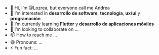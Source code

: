 - 👋 Hi, I’m @Lozrea, but everyone call me Andrea
- 👀 I’m interested in **desarrollo de software**, **tecnología**, **ux/ui** y **programación**
- 🌱 I’m currently learning **Flutter** y **desarrollo de aplicaciones móviles**
- 💞️ I’m looking to collaborate on ...
- 📫 How to reach me ...
- 😄 Pronouns: ...
- ⚡ Fun fact: ...

<!---
Lozrea/Lozrea is a ✨ special ✨ repository because its `README.md` (this file) appears on your GitHub profile.
You can click the Preview link to take a look at your changes.
--->
